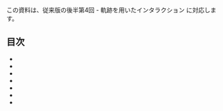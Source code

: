 この資料は、従来版の後半第4回 - 軌跡を用いたインタラクション に対応します。

## 目次
* [](#)
* [](#)
* [](#)
* [](#)
* [](#)
* [](#)
* [](#)

